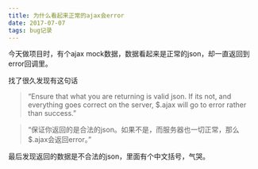```yaml
---
title: 为什么看起来正常的ajax会error
date: 2017-07-07
tags: bug记录
---
```


今天做项目时，有个ajax mock数据，数据看起来是正常的json，却一直返回到error回调里。

<!--more-->
 
找了很久发现有这句话
 
> “Ensure that what you are returning is valid json. If its not, and everything goes correct on the server, $.ajax will go to error rather than success.”
 
> “保证你返回的是合法的json。如果不是，而服务器也一切正常，那么$.ajax会返回error。”
 
最后发现返回的数据是不合法的json，里面有个中文括号，气哭。